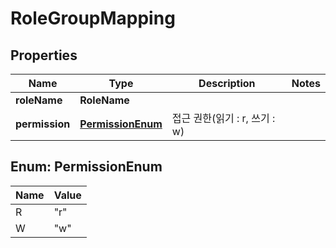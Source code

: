 

# RoleGroupMapping


## Properties

Name | Type | Description | Notes
------------ | ------------- | ------------- | -------------
**roleName** | **RoleName** |  | 
**permission** | [**PermissionEnum**](#PermissionEnum) | 접근 권한(읽기 : r, 쓰기 : w) | 



## Enum: PermissionEnum

Name | Value
---- | -----
R | &quot;r&quot;
W | &quot;w&quot;



